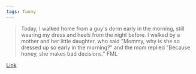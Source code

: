 ```yaml
---
tags: funny
---
```


> Today, I walked home from a guy's dorm early in the morning, still wearing my dress and heels from the night before. I walked by a mother and her little daughter, who said "Mommy, why is she so dressed up so early in the morning?" and the mom replied "Because honey, she makes bad decisions." FML

[Link](https://www.fmylife.com/article/judge-judy_162073.html)
